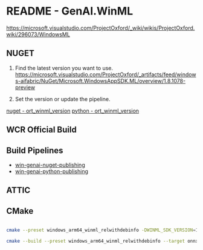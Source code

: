 # README - GenAI.WinML

https://microsoft.visualstudio.com/ProjectOxford/_wiki/wikis/ProjectOxford.wiki/296073/WindowsML

## NUGET

1. Find the latest version you want to use.
https://microsoft.visualstudio.com/ProjectOxford/_artifacts/feed/windows-aifabric/NuGet/Microsoft.WindowsAppSDK.ML/overview/1.8.1078-preview

2. Set the version or update the pipeline. 

  [nuget - ort_winml_version](/.pipelines/nuget-publishing.yml)
  [python - ort_winml_version](/.pipelines/pypl-publishing.yml)

## WCR Official Build 

## Build Pipelines

- [win-genai-nuget-publishing](https://aiinfra.visualstudio.com/ONNX%20Runtime/_build?definitionId=1938)
- [win-genai-python-publishing](https://aiinfra.visualstudio.com/ONNX%20Runtime/_build?definitionId=1964)

## ATTIC

## CMake

```bash

cmake --preset windows_arm64_winml_relwithdebinfo -DWINML_SDK_VERSION=1.8.1078-preview-genai

cmake --build --preset windows_arm64_winml_relwithdebinfo --target onnxruntime-genai

```
